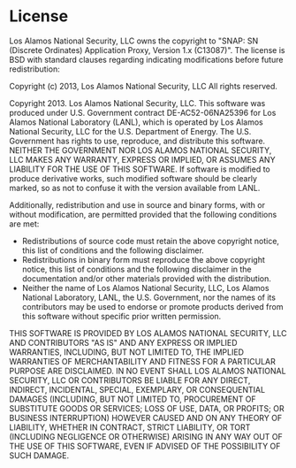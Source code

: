 # License
Los Alamos National Security, LLC owns the copyright to "SNAP: SN (Discrete
Ordinates) Application Proxy, Version 1.x (C13087)". The license is BSD with
standard clauses regarding indicating modifications before future
redistribution:

Copyright (c) 2013, Los Alamos National Security, LLC All rights reserved.

Copyright 2013. Los Alamos National Security, LLC. This software was produced
under U.S. Government contract DE-AC52-06NA25396 for Los Alamos National
Laboratory (LANL), which is operated by Los Alamos National Security, LLC for
the U.S. Department of Energy. The U.S. Government has rights to use,
reproduce, and distribute this software. NEITHER THE GOVERNMENT NOR LOS
ALAMOS NATIONAL SECURITY, LLC MAKES ANY WARRANTY, EXPRESS OR IMPLIED, OR
ASSUMES ANY LIABILITY FOR THE USE OF THIS SOFTWARE. If software is modified
to produce derivative works, such modified software should be clearly marked,
so as not to confuse it with the version available from LANL.

Additionally, redistribution and use in source and binary forms, with or
without modification, are permitted provided that the following conditions
are met:

+ Redistributions of source code must retain the above copyright notice, this
list of conditions and the following disclaimer.
+ Redistributions in binary form must reproduce the above copyright notice,
this list of conditions and the following disclaimer in the documentation
and/or other materials provided with the distribution.
+ Neither the name of Los Alamos National Security, LLC, Los Alamos National
Laboratory, LANL, the U.S. Government, nor the names of its contributors may
be used to endorse or promote products derived from this software without
specific prior written permission.

THIS SOFTWARE IS PROVIDED BY LOS ALAMOS NATIONAL SECURITY, LLC AND
CONTRIBUTORS "AS IS" AND ANY EXPRESS OR IMPLIED WARRANTIES, INCLUDING, BUT
NOT LIMITED TO, THE IMPLIED WARRANTIES OF MERCHANTABILITY AND FITNESS FOR A
PARTICULAR PURPOSE ARE DISCLAIMED. IN NO EVENT SHALL LOS ALAMOS NATIONAL
SECURITY, LLC OR CONTRIBUTORS BE LIABLE FOR ANY DIRECT, INDIRECT, INCIDENTAL,
SPECIAL, EXEMPLARY, OR CONSEQUENTIAL DAMAGES (INCLUDING, BUT NOT LIMITED TO,
PROCUREMENT OF SUBSTITUTE GOODS OR SERVICES; LOSS OF USE, DATA, OR PROFITS;
OR BUSINESS INTERRUPTION) HOWEVER CAUSED AND ON ANY THEORY OF LIABILITY,
WHETHER IN CONTRACT, STRICT LIABILITY, OR TORT (INCLUDING NEGLIGENCE OR
OTHERWISE) ARISING IN ANY WAY OUT OF THE USE OF THIS SOFTWARE, EVEN IF
ADVISED OF THE POSSIBILITY OF SUCH DAMAGE.

